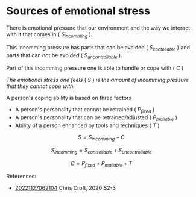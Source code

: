 # Sources of emotional stress

There is emotional pressure that our environment and the way we interact
with it that comes in ( $S_{incomming}$ ).

This incomming pressure has parts that can be avoided ( $S_{contollable}$ )
and parts that can not be avoided ( $S_{uncontrollable}$ ).

Part of this incomming pressure one is able to handle or cope with ( $C$ )

*The emotional stress one feels* ( $S$ ) *is the amount of incomming pressure that
they cannot cope with.*

A person's coping ability is based on three factors

* A person's personality that cannot be retrained ( $P_{fixed}$ )
* A person's personality that can be retrained/adjusted ( $P_{maliable}$ )
* Ability of a person enhanced by tools and techniques ( $T$ )

$$S = S_{incomming} - C$$

$$S_{incomming} = S_{controllable} + S_{uncontrollable}$$

$$C = P_{fixed} + P_{maliable} + T$$

References:

* [20221127062104](../20221127062104/README.md) Chris Croft, 2020 S2-3
